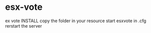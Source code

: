 # esx-vote
ex vote
INSTALL
copy the folder in your resource
start esxvote in .cfg
rerstart the server
